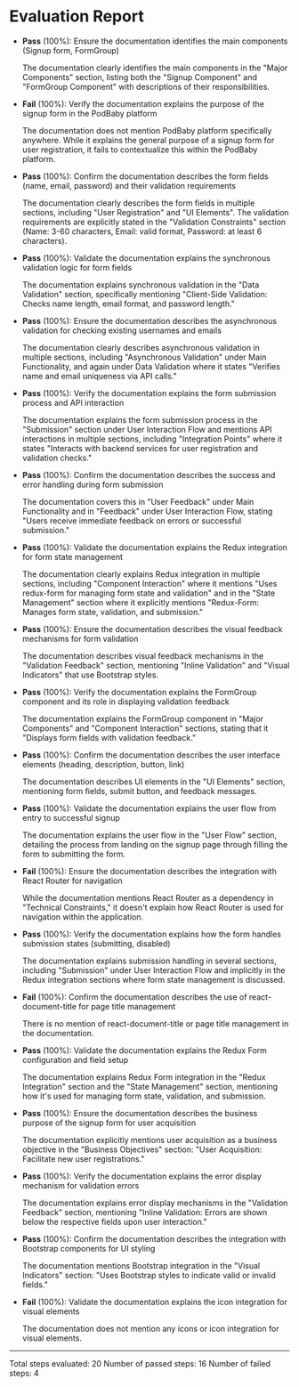 # Evaluation Report

- **Pass** (100%): Ensure the documentation identifies the main components (Signup form, FormGroup)
  
  The documentation clearly identifies the main components in the "Major Components" section, listing both the "Signup Component" and "FormGroup Component" with descriptions of their responsibilities.

- **Fail** (100%): Verify the documentation explains the purpose of the signup form in the PodBaby platform
  
  The documentation does not mention PodBaby platform specifically anywhere. While it explains the general purpose of a signup form for user registration, it fails to contextualize this within the PodBaby platform.

- **Pass** (100%): Confirm the documentation describes the form fields (name, email, password) and their validation requirements
  
  The documentation clearly describes the form fields in multiple sections, including "User Registration" and "UI Elements". The validation requirements are explicitly stated in the "Validation Constraints" section (Name: 3-60 characters, Email: valid format, Password: at least 6 characters).

- **Pass** (100%): Validate the documentation explains the synchronous validation logic for form fields
  
  The documentation explains synchronous validation in the "Data Validation" section, specifically mentioning "Client-Side Validation: Checks name length, email format, and password length."

- **Pass** (100%): Ensure the documentation describes the asynchronous validation for checking existing usernames and emails
  
  The documentation clearly describes asynchronous validation in multiple sections, including "Asynchronous Validation" under Main Functionality, and again under Data Validation where it states "Verifies name and email uniqueness via API calls."

- **Pass** (100%): Verify the documentation explains the form submission process and API interaction
  
  The documentation explains the form submission process in the "Submission" section under User Interaction Flow and mentions API interactions in multiple sections, including "Integration Points" where it states "Interacts with backend services for user registration and validation checks."

- **Pass** (100%): Confirm the documentation describes the success and error handling during form submission
  
  The documentation covers this in "User Feedback" under Main Functionality and in "Feedback" under User Interaction Flow, stating "Users receive immediate feedback on errors or successful submission."

- **Pass** (100%): Validate the documentation explains the Redux integration for form state management
  
  The documentation clearly explains Redux integration in multiple sections, including "Component Interaction" where it mentions "Uses redux-form for managing form state and validation" and in the "State Management" section where it explicitly mentions "Redux-Form: Manages form state, validation, and submission."

- **Pass** (100%): Ensure the documentation describes the visual feedback mechanisms for form validation
  
  The documentation describes visual feedback mechanisms in the "Validation Feedback" section, mentioning "Inline Validation" and "Visual Indicators" that use Bootstrap styles.

- **Pass** (100%): Verify the documentation explains the FormGroup component and its role in displaying validation feedback
  
  The documentation explains the FormGroup component in "Major Components" and "Component Interaction" sections, stating that it "Displays form fields with validation feedback."

- **Pass** (100%): Confirm the documentation describes the user interface elements (heading, description, button, link)
  
  The documentation describes UI elements in the "UI Elements" section, mentioning form fields, submit button, and feedback messages.

- **Pass** (100%): Validate the documentation explains the user flow from entry to successful signup
  
  The documentation explains the user flow in the "User Flow" section, detailing the process from landing on the signup page through filling the form to submitting the form.

- **Fail** (100%): Ensure the documentation describes the integration with React Router for navigation
  
  While the documentation mentions React Router as a dependency in "Technical Constraints," it doesn't explain how React Router is used for navigation within the application.

- **Pass** (100%): Verify the documentation explains how the form handles submission states (submitting, disabled)
  
  The documentation explains submission handling in several sections, including "Submission" under User Interaction Flow and implicitly in the Redux integration sections where form state management is discussed.

- **Fail** (100%): Confirm the documentation describes the use of react-document-title for page title management
  
  There is no mention of react-document-title or page title management in the documentation.

- **Pass** (100%): Validate the documentation explains the Redux Form configuration and field setup
  
  The documentation explains Redux Form integration in the "Redux Integration" section and the "State Management" section, mentioning how it's used for managing form state, validation, and submission.

- **Pass** (100%): Ensure the documentation describes the business purpose of the signup form for user acquisition
  
  The documentation explicitly mentions user acquisition as a business objective in the "Business Objectives" section: "User Acquisition: Facilitate new user registrations."

- **Pass** (100%): Verify the documentation explains the error display mechanism for validation errors
  
  The documentation explains error display mechanisms in the "Validation Feedback" section, mentioning "Inline Validation: Errors are shown below the respective fields upon user interaction."

- **Pass** (100%): Confirm the documentation describes the integration with Bootstrap components for UI styling
  
  The documentation mentions Bootstrap integration in the "Visual Indicators" section: "Uses Bootstrap styles to indicate valid or invalid fields."

- **Fail** (100%): Validate the documentation explains the icon integration for visual elements
  
  The documentation does not mention any icons or icon integration for visual elements.

---

Total steps evaluated: 20
Number of passed steps: 16
Number of failed steps: 4